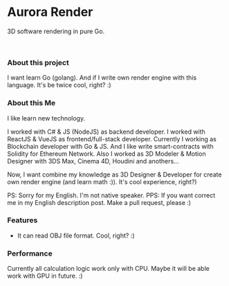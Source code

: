# Aurora Render

3D software rendering in pure Go.

<br>

### About this project

I want learn Go (golang). And if I write own render engine with this language. It's be twice cool, right? :)

### About this Me

I like learn new technology.

I worked with C# & JS (NodeJS) as backend developer.
I worked with ReactJS & VueJS as frontend/full-stack developer.
Currently I working as Blockchain developer with Go & JS. And I like write smart-contracts with Solidity for Ethereum Network.
Also I worked as 3D Modeler & Motion Designer with 3DS Max, Cinema 4D, Houdini and anothers...

Now, I want combine my knowledge as 3D Designer & Developer for create own render engine (and learn math :)). It's cool experience, right?)

PS: Sorry for my English. I'm not native speaker.
PPS: If you want correct me in my English description post. Make a pull request, please :)

### Features

- It can read OBJ file format. Cool, right? :)


### Performance

Currently all calculation logic work only with CPU. Maybe it will be able work with GPU in future. :)
